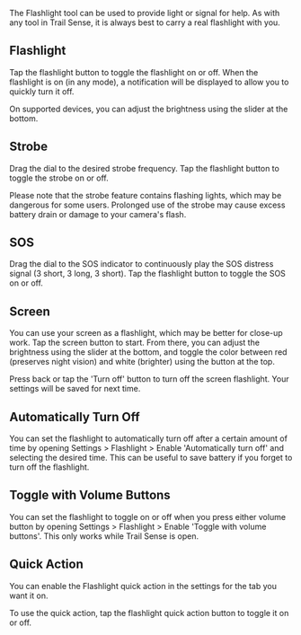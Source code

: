 The Flashlight tool can be used to provide light or signal for help. As with any tool in Trail Sense, it is always best to carry a real flashlight with you.

## Flashlight
Tap the flashlight button to toggle the flashlight on or off. When the flashlight is on (in any mode), a notification will be displayed to allow you to quickly turn it off.

On supported devices, you can adjust the brightness using the slider at the bottom.

## Strobe
Drag the dial to the desired strobe frequency. Tap the flashlight button to toggle the strobe on or off.

Please note that the strobe feature contains flashing lights, which may be dangerous for some users. Prolonged use of the strobe may cause excess battery drain or damage to your camera's flash.

## SOS
Drag the dial to the SOS indicator to continuously play the SOS distress signal (3 short, 3 long, 3 short). Tap the flashlight button to toggle the SOS on or off.

## Screen
You can use your screen as a flashlight, which may be better for close-up work. Tap the screen button to start. From there, you can adjust the brightness using the slider at the bottom, and toggle the color between red (preserves night vision) and white (brighter) using the button at the top.

Press back or tap the 'Turn off' button to turn off the screen flashlight. Your settings will be saved for next time.

## Automatically Turn Off
You can set the flashlight to automatically turn off after a certain amount of time by opening Settings > Flashlight > Enable 'Automatically turn off' and selecting the desired time. This can be useful to save battery if you forget to turn off the flashlight.

## Toggle with Volume Buttons
You can set the flashlight to toggle on or off when you press either volume button by opening Settings > Flashlight > Enable 'Toggle with volume buttons'. This only works while Trail Sense is open.

## Quick Action
You can enable the Flashlight quick action in the settings for the tab you want it on.

To use the quick action, tap the flashlight quick action button to toggle it on or off.